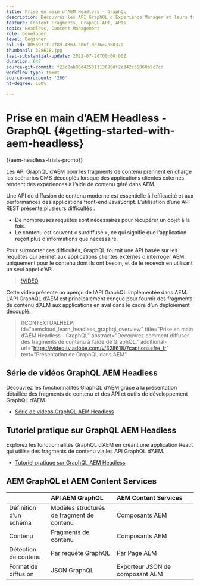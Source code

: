 ```yaml
---
title: Prise en main d’AEM Headless - GraphQL
description: Découvrez les API GraphQL d’Experience Manager et leurs fonctionnalités.
feature: Content Fragments, GraphQL API, APIs
topic: Headless, Content Management
role: Developer
level: Beginner
exl-id: 0056971f-2f89-43b3-bb6f-dd16c2a50370
thumbnail: 328618.jpg
last-substantial-update: 2022-07-20T00:00:00Z
duration: 647
source-git-commit: f23c2ab86d42531113690df2e342c65060b5c7cd
workflow-type: tm+mt
source-wordcount: '266'
ht-degree: 100%

---
```


# Prise en main d’AEM Headless - GraphQL {#getting-started-with-aem-headless}

{{aem-headless-trials-promo}}

Les API GraphQL d’AEM pour les fragments de contenu
prennent en charge les scénarios CMS découplés lorsque des applications clientes externes rendent des expériences à l’aide de contenu géré dans AEM.

Une API de diffusion de contenu moderne est essentielle à l’efficacité et aux performances des applications front-end JavaScript. L’utilisation d’une API REST présente plusieurs difficultés :

* De nombreuses requêtes sont nécessaires pour récupérer un objet à la fois.
* Le contenu est souvent « surdiffusé », ce qui signifie que l’application reçoit plus d’informations que nécessaire.

Pour surmonter ces difficultés, GraphQL fournit une API basée sur les requêtes qui permet aux applications clientes externes d’interroger AEM uniquement pour le contenu dont ils ont besoin, et de le recevoir en utilisant un seul appel d’API.

>[!VIDEO](https://video.tv.adobe.com/v/328618?quality=12&learn=on)

Cette vidéo présente un aperçu de l’API GraphQL implémentée dans AEM. L’API GraphQL d’AEM est principalement conçue pour fournir des fragments de contenu d’AEM aux applications en aval dans le cadre d’un déploiement découplé.

>[!CONTEXTUALHELP]
>id="aemcloud_learn_headless_graphql_overview"
>title="Prise en main d’AEM Headless - GraphQL"
>abstract="Découvrez comment diffuser des fragments de contenu à l’aide de GraphQL."
>additional-url="https://video.tv.adobe.com/v/328618/?captions=fre_fr" text="Présentation de GraphQL dans AEM"

## Série de vidéos GraphQL AEM Headless

Découvrez les fonctionnalités GraphQL d’AEM grâce à la présentation détaillée des fragments de contenu et des API et outils de développement GraphQL d’AEM.

* [Série de vidéos GraphQL AEM Headless](./video-series/modeling-basics.md)

## Tutoriel pratique sur GraphQL AEM Headless

Explorez les fonctionnalités GraphQL d’AEM en créant une application React qui utilise des fragments de contenu via les API GraphQL d’AEM.

* [Tutoriel pratique sur GraphQL AEM Headless](./multi-step/overview.md)

## AEM GraphQL et AEM Content Services

|                                | API AEM GraphQL | AEM Content Services |
|--------------------------------|:-----------------|:---------------------|
| Définition d’un schéma | Modèles structurés de fragment de contenu | Composants AEM |
| Contenu | Fragments de contenu | Composants AEM |
| Détection de contenu | Par requête GraphQL | Par Page AEM |
| Format de diffusion | JSON GraphQL | Exporteur JSON de composant AEM |
